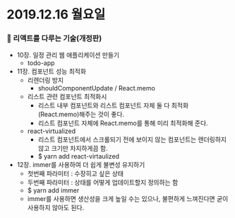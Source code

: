 # 2019.12.16 월요일

### :book: 리액트를 다루는 기술(개정판)

- 10장. 일정 관리 웹 애플리케이션 만들기
  - todo-app
- 11장. 컴포넌트 성능 최적화
  - 리렌더링 방지
    - shouldComponentUpdate / React.memo
  - 리스트 관련 컴포넌트 최적화시
    - 리스트 내부 컴포넌트와 리스트 컴포넌트 자체 둘 다 최적화(React.memo)해주는 것이 좋다.
    - 리스트 컴포넌트 자체에 React.memo를 통해 미리 최적화해 준다.
  - react-virtualized
    - 리스트 컴포넌트에서 스크롤되기 전에 보이지 않는 컴포넌트는 렌더링하지 않고 크기만 차지하게끔 함.
    - \$ yarn add react-virtaulized
- 12장. immer를 사용하여 더 쉽게 불변성 유지하기
  - 첫번째 파라미터 : 수장히고 싶은 상태
  - 두번째 파라미터 : 상태를 어떻게 업데이트할지 정의하는 함
  - \$ yarn add immer
  - immer를 사용하면 생산성을 크게 높일 수는 있으나, 불편하게 느껴진다면 굳이 사용하지 않아도 된다.
